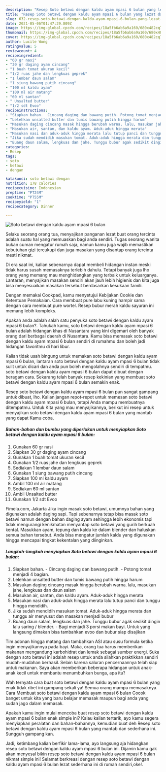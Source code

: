 ```yaml
---
description: "Resep Soto betawi dengan kaldu ayam mpasi 6 bulan yang lezat dan Mudah Dibuat"
title: "Resep Soto betawi dengan kaldu ayam mpasi 6 bulan yang lezat dan Mudah Dibuat"
slug: 632-resep-soto-betawi-dengan-kaldu-ayam-mpasi-6-bulan-yang-lezat-dan-mudah-dibuat
date: 2021-05-06T01:47:29.809Z
image: https://img-global.cpcdn.com/recipes/18a5fb6ab6a9a160/680x482cq70/soto-betawi-dengan-kaldu-ayam-mpasi-6-bulan-foto-resep-utama.jpg
thumbnail: https://img-global.cpcdn.com/recipes/18a5fb6ab6a9a160/680x482cq70/soto-betawi-dengan-kaldu-ayam-mpasi-6-bulan-foto-resep-utama.jpg
cover: https://img-global.cpcdn.com/recipes/18a5fb6ab6a9a160/680x482cq70/soto-betawi-dengan-kaldu-ayam-mpasi-6-bulan-foto-resep-utama.jpg
author: Lucile Wong
ratingvalue: 5
reviewcount: 4
recipeingredient:
- "60 gr nasi"
- "30 gr daging ayam cincang"
- "1 buah tomat ukuran kecil"
- "1/2 ruas jahe dan lengkuas geprek"
- "1 lembar daun salam"
- "1 siung bawang putih cincang"
- "100 ml kaldu ayam"
- "100 ml air matang"
- "60 ml santan"
- " Unsalted butter"
- "1/2 sdt Evoo"
recipeinstructions:
- "Siapkan bahan.  Cincang daging dan bawang putih. Potong tomat menjadi 4 bagian."
- "Lelehkan unsalted butter dan tumis bawang putih hingga harum"
- "Masukan daging cincang masak hingga berubah warna. lalu, masukan jahe, lengkuas dan daun salam"
- "Masukan air, santan, dan kaldu ayam. Aduk-aduk hingga merata"
- "Masukan nasi dan aduk-aduk hingga merata lalu tutup panci dan tunggu hingga mendidih."
- "Jika sudah mendidih masukan tomat. Aduk-aduk hingga merata dan tunggu air menyusut dan masakan menjadi bubur"
- "Buang daun salam, lengkuas dan jahe. Tunggu bubur agak sedikit dingin lalu saring / blender.  Bagi menjadi 3 porsi makan bayi. Untuk yang langsung dimakan bisa tambahkan evoo dan bubur siap disajikan"
categories:
- Resep
tags:
- soto
- betawi
- dengan

katakunci: soto betawi dengan 
nutrition: 178 calories
recipecuisine: Indonesian
preptime: "PT24M"
cooktime: "PT55M"
recipeyield: "1"
recipecategory: Dinner

---
```



![Soto betawi dengan kaldu ayam mpasi 6 bulan](https://img-global.cpcdn.com/recipes/18a5fb6ab6a9a160/680x482cq70/soto-betawi-dengan-kaldu-ayam-mpasi-6-bulan-foto-resep-utama.jpg)

Selaku seorang orang tua, menyajikan panganan lezat buat orang tercinta adalah suatu hal yang memuaskan bagi anda sendiri. Tugas seorang  wanita bukan cuman mengatur rumah saja, namun kamu juga wajib memastikan kebutuhan gizi tercukupi dan juga masakan yang disantap orang tercinta mesti nikmat.

Di era  saat ini, kalian sebenarnya dapat membeli hidangan instan meski tidak harus susah memasaknya terlebih dahulu. Tetapi banyak juga lho orang yang memang mau menghidangkan yang terbaik untuk keluarganya. Lantaran, menyajikan masakan sendiri akan jauh lebih higienis dan kita juga bisa menyesuaikan masakan tersebut berdasarkan kesukaan famili. 

Dengan memakai Cookpad, kamu menyetujui Kebijakan Cookie dan Ketentuan Pemakaian. Cara membuat pure labu kuning hampir sama dengan cara membuat pure wortel. Resep bubur merah kaldu sayuran ini memang lebih kompleks.

Apakah anda adalah salah satu penyuka soto betawi dengan kaldu ayam mpasi 6 bulan?. Tahukah kamu, soto betawi dengan kaldu ayam mpasi 6 bulan adalah hidangan khas di Nusantara yang kini digemari oleh banyak orang dari berbagai daerah di Nusantara. Kamu bisa memasak soto betawi dengan kaldu ayam mpasi 6 bulan sendiri di rumahmu dan boleh jadi hidangan favoritmu di hari libur.

Kalian tidak usah bingung untuk memakan soto betawi dengan kaldu ayam mpasi 6 bulan, lantaran soto betawi dengan kaldu ayam mpasi 6 bulan tidak sulit untuk dicari dan anda pun boleh mengolahnya sendiri di tempatmu. soto betawi dengan kaldu ayam mpasi 6 bulan dapat dibuat dengan beragam cara. Sekarang telah banyak resep kekinian yang membuat soto betawi dengan kaldu ayam mpasi 6 bulan semakin enak.

Resep soto betawi dengan kaldu ayam mpasi 6 bulan pun sangat gampang untuk dibuat, lho. Kalian jangan repot-repot untuk memesan soto betawi dengan kaldu ayam mpasi 6 bulan, tetapi Anda mampu membuatnya ditempatmu. Untuk Kita yang mau menyajikannya, berikut ini resep untuk menyajikan soto betawi dengan kaldu ayam mpasi 6 bulan yang mantab yang dapat Kamu coba.

<!--inarticleads1-->

##### Bahan-bahan dan bumbu yang diperlukan untuk menyiapkan Soto betawi dengan kaldu ayam mpasi 6 bulan:

1. Gunakan 60 gr nasi
1. Siapkan 30 gr daging ayam cincang
1. Gunakan 1 buah tomat ukuran kecil
1. Gunakan 1/2 ruas jahe dan lengkuas geprek
1. Sediakan 1 lembar daun salam
1. Gunakan 1 siung bawang putih cincang
1. Siapkan 100 ml kaldu ayam
1. Ambil 100 ml air matang
1. Sediakan 60 ml santan
1. Ambil  Unsalted butter
1. Gunakan 1/2 sdt Evoo


Fimela.com, Jakarta Jika ingin masak soto betawi, umumnya bahan yang digunakan adalah daging sapi. Tapi sebenarnya tetap bisa masak soto betawi namun dengan bahan daging ayam sehingga lebih ekonomis tapi tidak mengurangi kenikmatan menyantap soto betawi yang gurih berkuah kental. Masukkan ayam, tepung dan kaldu ke dalam blender dan haluskan semua bahan tersebut. Anda bisa mengatur jumlah kaldu yang digunakan hingga mencapai tingkat kekentalan yang diinginkan. 

<!--inarticleads2-->

##### Langkah-langkah menyiapkan Soto betawi dengan kaldu ayam mpasi 6 bulan:

1. Siapkan bahan.  - Cincang daging dan bawang putih. - Potong tomat menjadi 4 bagian.
1. Lelehkan unsalted butter dan tumis bawang putih hingga harum
1. Masukan daging cincang masak hingga berubah warna. lalu, masukan jahe, lengkuas dan daun salam
1. Masukan air, santan, dan kaldu ayam. Aduk-aduk hingga merata
1. Masukan nasi dan aduk-aduk hingga merata lalu tutup panci dan tunggu hingga mendidih.
1. Jika sudah mendidih masukan tomat. Aduk-aduk hingga merata dan tunggu air menyusut dan masakan menjadi bubur
1. Buang daun salam, lengkuas dan jahe. Tunggu bubur agak sedikit dingin lalu saring / blender.  - Bagi menjadi 3 porsi makan bayi. Untuk yang langsung dimakan bisa tambahkan evoo dan bubur siap disajikan


Tim adonan hingga matang dan tambahkan ASI atau susu formula ketika ingin menyajikannya pada bayi. Maka, orang tua harus memberikan makanan mengandung karbohidrat dan lemak sebagai sumber energi. Suka dengan soto betawi ini adalah resep untuk anda silahkan praktikkan sendiri mudah-mudahan berhasil. Selain karena saluran pencernaannya telah siap untuk makanan. Saya akan memberikan beberapa hidangan untuk anak-anak kecil untuk membantu menumbuhkan bunga, apa itu? 

Wah ternyata cara buat soto betawi dengan kaldu ayam mpasi 6 bulan yang enak tidak ribet ini gampang sekali ya! Semua orang mampu memasaknya. Cara Membuat soto betawi dengan kaldu ayam mpasi 6 bulan Cocok banget untuk kita yang baru belajar memasak maupun bagi anda yang sudah jago dalam memasak.

Apakah kamu ingin mulai mencoba buat resep soto betawi dengan kaldu ayam mpasi 6 bulan enak simple ini? Kalau kalian tertarik, ayo kamu segera menyiapkan peralatan dan bahan-bahannya, kemudian buat deh Resep soto betawi dengan kaldu ayam mpasi 6 bulan yang mantab dan sederhana ini. Sungguh gampang kan. 

Jadi, ketimbang kalian berfikir lama-lama, ayo langsung aja hidangkan resep soto betawi dengan kaldu ayam mpasi 6 bulan ini. Dijamin kamu gak akan menyesal bikin resep soto betawi dengan kaldu ayam mpasi 6 bulan nikmat simple ini! Selamat berkreasi dengan resep soto betawi dengan kaldu ayam mpasi 6 bulan lezat sederhana ini di rumah sendiri,oke!.

